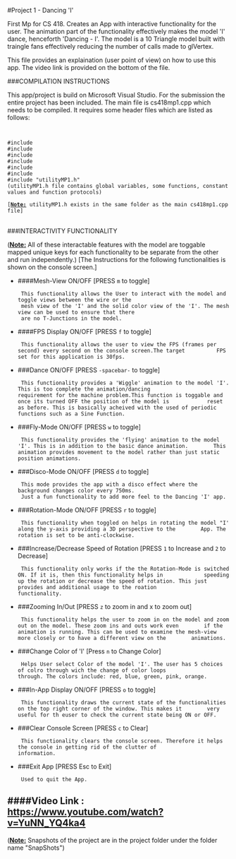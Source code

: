#Project 1 - Dancing 'I'

First Mp for CS 418. Creates an App with interactive functionality for the user. The animation part of the functionality
effectively makes the model 'I' dance, henceforth 'Dancing - I'.
The model is a 10 Triangle model built with traingle fans effectively reducing the number of calls made to glVertex.

This file provides an explaination (user point of view) on how to use this app. The video link is 
provided on the bottom of the file.

###COMPILATION INSTRUCTIONS

This app/project is build on Microsoft Visual Studio. For the submission the entire project has been included.
The main file is cs418mp1.cpp which needs to be compiled.
It requires some header files which are listed as follows:
<code>
<pre lang="markup">
#include <iostream>
#include <glut.h>
#include <stdio.h>
#include <stdlib.h>
#include <math.h>
#include <string>
#include "utilityMP1.h" 
(utilityMP1.h file contains global variables, some functions, constant values and function protocols)

[<b><u>Note:</b></u> utilityMP1.h exists in the same folder as the main cs418mp1.cpp file]
</code>
</pre>

###INTERACTIVITY FUNCTIONALITY

(<b><u>Note:</b></u> All of these interactable features with the model are toggable mapped unique keys for each functionality
       to be separate from the other and run independently.) 
[The Instructions for the following functionalities is shown on the console screen.]

- ####Mesh-View ON/OFF  [PRESS <code>m</code> to toggle]

       This functionality allows the User to interact with the model and toggle views between the wire or the 
       mesh view of the 'I' and the solid color view of the 'I'. The mesh view can be used to ensure that there 
       are no T-Junctions in the model.


- ####FPS Display ON/OFF   [PRESS <code>f</code> to toggle]

       This functionality allows the user to view the FPS (frames per second) every second on the console screen.The target          FPS set for this application is 30fps.


- ###Dance ON/OFF       [PRESS <code>-spacebar-</code> to toggle]

       This functionality provides a 'Wiggle' animation to the model 'I'. This is too complete the animation/dancing                 requirement for the machine problem.This function is toggable and once its turned OFF the position of the model is            reset as before. This is basically acheived with the used of periodic functions such as a Sine Function.


- ###Fly-Mode ON/OFF      [PRESS <code>w</code> to toggle]

       This functionality provides the 'flying' animation to the model 'I'. This is in addition to the basic dance animation.        This animation provides movement to the model rather than just static position animations.


- ###Disco-Mode ON/OFF	 [PRESS <code>d</code> to toggle]

       This mode provides the app with a disco effect where the background changes color every 750ms.
       Just a fun functionality to add more feel to the Dancing 'I' app.


- ###Rotation-Mode ON/OFF	    [PRESS <code>r</code> to toggle]

       This functionality when toggled on helps in rotating the model "I' along the y-axis providing a 3D perspective to the        App. The rotation is set to be anti-clockwise.


- ###Increase/Decrease Speed of Rotation	    [PRESS <code>1</code> to Increase and <code>2</code> to Decrease]

       This functionality only works if the the Rotation-Mode is switched ON. If it is, then this functionality helps in             speeding up the rotation or decrease the speed of rotation. This just provides and additional usage to the roation            functionality.


- ###Zooming In/Out     [PRESS <code>z</code> to zoom in and </code>x</code> to zoom out]

       This functionality helps the user to zoom in on the model and zoom out on the model. These zoom ins and outs work even        if the animation is running. This can be used to examine the mesh-view more closely or to have a different view on the        animations.


- ###Change Color of 'I'	     [Press <code>n</code> to Change Color]

       Helps User select Color of the model 'I'. The user has 5 choices of colro through wich the change of color loops              through. The colors include: red, blue, green, pink, orange.


- ###In-App Display ON/OFF      [PRESS <code>o</code> to toggle]

       This functionality draws the current state of the functionalities on the top right corner of the window. This makes it        very useful for th euser to check the current state being ON or OFF.  


- ###Clear Console Screen	    [PRESS <code>c</code> to Clear]

       This functionality clears the console screen. Therefore it helps the console in getting rid of the clutter of                 information.


- ###Exit App	 [PRESS </code>Esc</code> to Exit]

       Used to quit the App.



####Video Link : https://www.youtube.com/watch?v=YuNN_YQ4ka4
----------

(<b><u>Note:</b></u> Snapshots of the project are in the project folder under the folder name "SnapShots")

